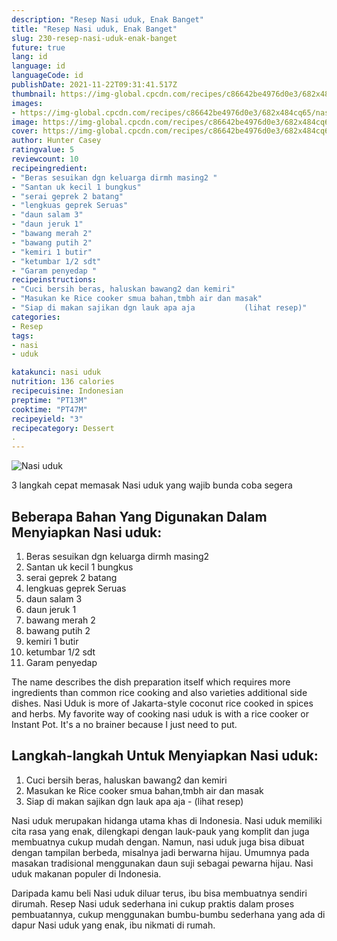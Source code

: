 ```yaml
---
description: "Resep Nasi uduk, Enak Banget"
title: "Resep Nasi uduk, Enak Banget"
slug: 230-resep-nasi-uduk-enak-banget
future: true
lang: id
language: id
languageCode: id
publishDate: 2021-11-22T09:31:41.517Z 
thumbnail: https://img-global.cpcdn.com/recipes/c86642be4976d0e3/682x484cq65/nasi-uduk-foto-resep-utama.png
images:
- https://img-global.cpcdn.com/recipes/c86642be4976d0e3/682x484cq65/nasi-uduk-foto-resep-utama.png
image: https://img-global.cpcdn.com/recipes/c86642be4976d0e3/682x484cq65/nasi-uduk-foto-resep-utama.png
cover: https://img-global.cpcdn.com/recipes/c86642be4976d0e3/682x484cq65/nasi-uduk-foto-resep-utama.png
author: Hunter Casey
ratingvalue: 5
reviewcount: 10
recipeingredient:
- "Beras sesuikan dgn keluarga dirmh masing2 "
- "Santan uk kecil 1 bungkus"
- "serai geprek 2 batang"
- "lengkuas geprek Seruas"
- "daun salam 3"
- "daun jeruk 1"
- "bawang merah 2"
- "bawang putih 2"
- "kemiri 1 butir"
- "ketumbar 1/2 sdt"
- "Garam penyedap "
recipeinstructions:
- "Cuci bersih beras, haluskan bawang2 dan kemiri"
- "Masukan ke Rice cooker smua bahan,tmbh air dan masak"
- "Siap di makan sajikan dgn lauk apa aja           (lihat resep)"
categories:
- Resep
tags:
- nasi
- uduk

katakunci: nasi uduk 
nutrition: 136 calories
recipecuisine: Indonesian
preptime: "PT13M"
cooktime: "PT47M"
recipeyield: "3"
recipecategory: Dessert
. 
---
```



![Nasi uduk](https://img-global.cpcdn.com/recipes/c86642be4976d0e3/682x484cq65/nasi-uduk-foto-resep-utama.png)

3 langkah cepat memasak  Nasi uduk yang wajib bunda coba segera

<!--inarticleads1-->

## Beberapa Bahan Yang Digunakan Dalam Menyiapkan Nasi uduk:

1. Beras sesuikan dgn keluarga dirmh masing2 
1. Santan uk kecil 1 bungkus
1. serai geprek 2 batang
1. lengkuas geprek Seruas
1. daun salam 3
1. daun jeruk 1
1. bawang merah 2
1. bawang putih 2
1. kemiri 1 butir
1. ketumbar 1/2 sdt
1. Garam penyedap 

The name describes the dish preparation itself which requires more ingredients than common rice cooking and also varieties additional side dishes. Nasi Uduk is more of Jakarta-style coconut rice cooked in spices and herbs. My favorite way of cooking nasi uduk is with a rice cooker or Instant Pot. It&#39;s a no brainer because I just need to put. 

<!--inarticleads2-->

## Langkah-langkah Untuk Menyiapkan Nasi uduk:

1. Cuci bersih beras, haluskan bawang2 dan kemiri
1. Masukan ke Rice cooker smua bahan,tmbh air dan masak
1. Siap di makan sajikan dgn lauk apa aja -           (lihat resep)


Nasi uduk merupakan hidanga utama khas di Indonesia. Nasi uduk memiliki cita rasa yang enak, dilengkapi dengan lauk-pauk yang komplit dan juga membuatnya cukup mudah dengan. Namun, nasi uduk juga bisa dibuat dengan tampilan berbeda, misalnya jadi berwarna hijau. Umumnya pada masakan tradisional menggunakan daun suji sebagai pewarna hijau. Nasi uduk makanan populer di Indonesia. 

Daripada kamu beli  Nasi uduk  diluar terus, ibu  bisa membuatnya sendiri dirumah. Resep  Nasi uduk  sederhana ini cukup praktis dalam proses pembuatannya, cukup menggunakan bumbu-bumbu sederhana yang ada di dapur  Nasi uduk  yang enak, ibu nikmati di rumah.
